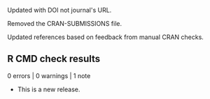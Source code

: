 Updated with DOI not journal's URL.

Removed the CRAN-SUBMISSIONS file.

Updated references based on feedback from manual CRAN checks.

## R CMD check results

0 errors | 0 warnings | 1 note

* This is a new release.
